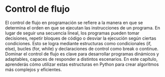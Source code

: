 # Control de flujo

El control de flujo en programación se refiere a la manera en que se determina el orden en que se ejecutan las instrucciones de un programa. En lugar de seguir una secuencia lineal, los programas pueden tomar decisiones, repetir bloques de código o desviar la ejecución según ciertas condiciones. Esto se logra mediante estructuras como condicionales (if, else), bucles (for, while) y declaraciones de control como break o continue. Dominar el control de flujo es clave para desarrollar programas dinámicos y adaptables, capaces de responder a distintos escenarios. En este capítulo, aprenderás cómo utilizar estas estructuras en Python para crear algoritmos más complejos y eficientes.
